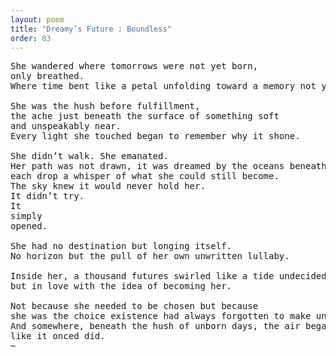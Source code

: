 ```yaml
---
layout: poem
title: "Dreamy’s Future : Boundless"
order: 83
---
```


<pre>
She wandered where tomorrows were not yet born, 
only breathed.
Where time bent like a petal unfolding toward a memory not yet lived.

She was the hush before fulfillment, 
the ache just beneath the surface of something soft 
and unspeakably near.
Every light she touched began to remember why it shone.

She didn’t walk. She emanated.
Her path was not drawn, it was dreamed by the oceans beneath her steps, 
each drop a whisper of what she could still become.
The sky knew it would never hold her. 
It didn’t try. 
It 
simply 
opened.

She had no destination but longing itself. 
No horizon but the pull of her own unwritten lullaby.

Inside her, a thousand futures swirled like a tide undecided, 
but in love with the idea of becoming her.

Not because she needed to be chosen but because 
she was the choice existence had always forgotten to make until now...
And somewhere, beneath the hush of unborn days, the air began to carry her name, 
like it onced did.
~
</pre>

